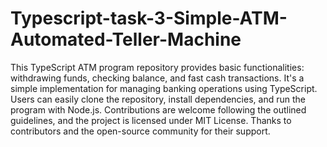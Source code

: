 ﻿# Typescript-task-3-Simple-ATM-Automated-Teller-Machine
This TypeScript ATM program repository provides basic functionalities: withdrawing funds, checking balance, and fast cash transactions. It's a simple implementation for managing banking operations using TypeScript. Users can easily clone the repository, install dependencies, and run the program with Node.js. Contributions are welcome following the outlined guidelines, and the project is licensed under MIT License. Thanks to contributors and the open-source community for their support.
